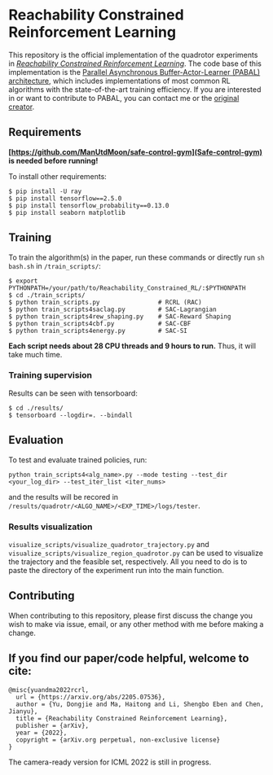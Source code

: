 # Reachability Constrained Reinforcement Learning

This repository is the official implementation of the quadrotor experiments in [*Reachability Constrained Reinforcement Learning*](https://arxiv.org/abs/2205.07536).
The code base of this implementation is the [Parallel Asynchronous Buffer-Actor-Learner (PABAL) architecture](https://github.com/idthanm/mpg),
which includes implementations of most common RL algorithms with the state-of-the-art training efficiency.
If you are interested in or want to contribute to PABAL, you can contact me or the [original creator](https://github.com/idthanm).

## Requirements
**[https://github.com/ManUtdMoon/safe-control-gym](Safe-control-gym) is needed before running!**

To install other requirements:

```setup
$ pip install -U ray
$ pip install tensorflow==2.5.0
$ pip install tensorflow_probability==0.13.0
$ pip install seaborn matplotlib
```

## Training
To train the algorithm(s) in the paper, run these commands or directly run `sh bash.sh` in `/train_scripts/`:
```train
$ export PYTHONPATH=/your/path/to/Reachability_Constrained_RL/:$PYTHONPATH
$ cd ./train_scripts/
$ python train_scripts.py                # RCRL (RAC)
$ python train_scripts4saclag.py         # SAC-Lagrangian
$ python train_scripts4rew_shaping.py    # SAC-Reward Shaping
$ python train_scripts4cbf.py            # SAC-CBF
$ python train_scripts4energy.py         # SAC-SI
```
**Each script needs about 28 CPU threads and 9 hours to run.** Thus, it will take much time.


### Training supervision
Results can be seen with tensorboard:
```
$ cd ./results/
$ tensorboard --logdir=. --bindall
```

## Evaluation
To test and evaluate trained policies, run:

```test
python train_scripts4<alg_name>.py --mode testing --test_dir <your_log_dir> --test_iter_list <iter_nums>
```
and the results will be recored in `/results/quadrotr/<ALGO_NAME>/<EXP_TIME>/logs/tester`.

### Results visualization
`visualize_scripts/visualize_quadrotor_trajectory.py` and `visualize_scripts/visualize_region_quadrotor.py` can be used to visualize the trajectory and the feasible set, respectively. All you need to do is to paste the directory of the experiment run into the main function.

## Contributing
When contributing to this repository, please first discuss the change you wish to make via issue, email, or any other method with me before making a change.

## If you find our paper/code helpful, welcome to cite:
```
@misc{yuandma2022rcrl,
  url = {https://arxiv.org/abs/2205.07536},
  author = {Yu, Dongjie and Ma, Haitong and Li, Shengbo Eben and Chen, Jianyu},
  title = {Reachability Constrained Reinforcement Learning},
  publisher = {arXiv},
  year = {2022},
  copyright = {arXiv.org perpetual, non-exclusive license}
}
```
The camera-ready version for ICML 2022 is still in progress.
